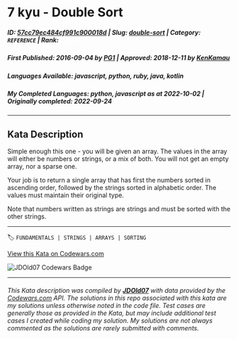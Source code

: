 # 7 kyu - Double Sort

##### **ID**: [57cc79ec484cf991c900018d](https://www.codewars.com/kata/57cc79ec484cf991c900018d) | **Slug**: [double-sort](https://www.codewars.com/kata/57cc79ec484cf991c900018d) | **Category**: `REFERENCE` | **Rank**: <span style="color:white">7 kyu</span>

##### **First Published**: 2016-09-04 ***by*** [PG1](https://www.codewars.com/users/PG1) | **Approved**: 2018-12-11 ***by*** [KenKamau](https://www.codewars.com/users/KenKamau)

##### **Languages Available**: javascript, python, ruby, java, kotlin

##### **My Completed Languages**: python, javascript ***as at*** 2022-10-02 | **Originally completed**: 2022-09-24

---

## Kata Description


Simple enough this one - you will be given an array. The values in the array will either be numbers or strings, or a mix of both. You will not get an empty array, nor a sparse one.



Your job is to return a single array that has first the numbers sorted in ascending order, followed by the strings sorted in alphabetic order. The values must maintain their original type. 



Note that numbers written as strings are strings and must be sorted with the other strings.





---


🏷 `FUNDAMENTALS | STRINGS | ARRAYS | SORTING`


[View this Kata on Codewars.com](https://www.codewars.com/kata/57cc79ec484cf991c900018d)

![](https://www.codewars.com/users/jdold07/badges/large "JDOld07 Codewars Badge")

---

###### *This Kata description was compiled by [**JDOld07**](https://tpstech.dev) with data provided by the [Codewars.com](https://www.codewars.com) API.  The solutions in this repo associated with this kata are my solutions unless otherwise noted in the code file.  Test cases are generally those as provided in the Kata, but may include additional test cases I created while coding my solution.  My solutions are not always commented as the solutions are rarely submitted with comments.*
